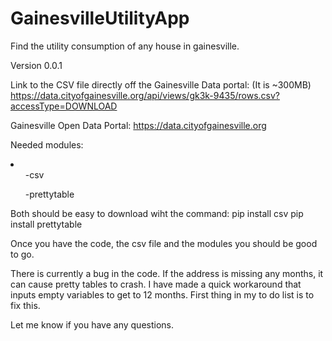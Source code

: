 # GainesvilleUtilityApp
Find the utility consumption of any house in gainesville.

Version 0.0.1

Link to the CSV file directly off the Gainesville Data portal: (It is ~300MB)
https://data.cityofgainesville.org/api/views/gk3k-9435/rows.csv?accessType=DOWNLOAD

Gainesville Open Data Portal:
https://data.cityofgainesville.org

Needed modules:

<li>
<ul>
-csv
</ul>
<ul>
-prettytable
</ul>
</il>

Both should be easy to download wiht the command:
pip install csv
pip install prettytable

Once you have the code, the csv file and the modules you should be good to go.

There is currently a bug in the code. If the address is missing any months, it can cause pretty tables to crash. I have made a quick workaround that inputs empty variables to get to 12 months. First thing in my to do list is to fix this. 

Let me know if you have any questions.
